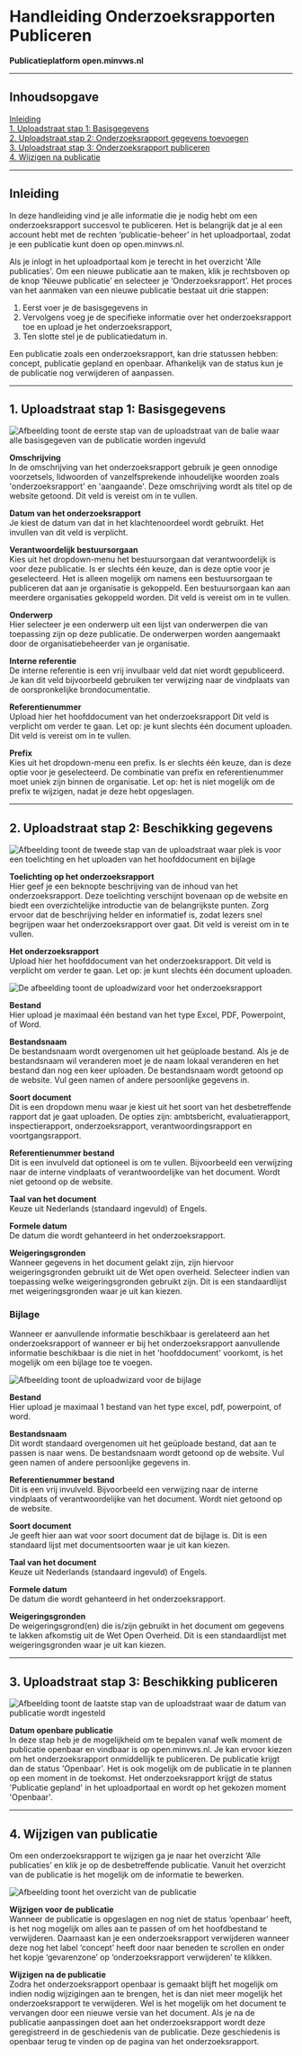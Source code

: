 # Handleiding Onderzoeksrapporten Publiceren

**Publicatieplatform open.minvws.nl**  

---

## Inhoudsopgave

[Inleiding](#inleiding)  
[1. Uploadstraat stap 1: Basisgegevens](#1-uploadstraat-stap-1-basisgegevens)  
[2. Uploadstraat stap 2: Onderzoeksrapport gegevens toevoegen](#2-uploadstraat-stap-2-beschikking-gegevens)  
[3. Uploadstraat stap 3: Onderzoeksrapport publiceren](#3-uploadstraat-stap-3-beschikking-publiceren)  
[4. Wijzigen na publicatie](#4-wijzigen-van-publicatie)  

---

## Inleiding

In deze handleiding vind je alle informatie die je nodig hebt om een onderzoeksrapport succesvol te publiceren. Het is belangrijk
dat je al een account hebt met de rechten ‘publicatie-beheer’ in het uploadportaal, zodat je een publicatie kunt doen op open.minvws.nl.

Als je inlogt in het uploadportaal kom je terecht in het overzicht 'Alle publicaties'. Om een nieuwe
publicatie aan te maken, klik je rechtsboven op de knop ‘Nieuwe publicatie’ en selecteer je ‘Onderzoeksrapport’. Het proces
van het aanmaken van een nieuwe publicatie bestaat uit drie stappen:

1. Eerst voer je de basisgegevens in
2. Vervolgens voeg je de specifieke informatie over het onderzoeksrapport toe en upload je het onderzoeksrapport,
3. Ten slotte stel je de publicatiedatum in.

Een publicatie zoals een onderzoeksrapport, kan drie statussen hebben: concept, publicatie gepland en openbaar. Afhankelijk
van de status kun je de publicatie nog verwijderen of aanpassen.

---

## 1. Uploadstraat stap 1: Basisgegevens

<img src=images/onderzoeksrapport_1.png  alt="Afbeelding toont de eerste stap van de uploadstraat van de balie waar alle basisgegeven van de publicatie worden ingevuld"/>

**Omschrijving**  
In de omschrijving van het onderzoeksrapport gebruik je geen onnodige voorzetsels, lidwoorden of vanzelfsprekende inhoudelijke
woorden zoals 'onderzoeksrapport' en 'aangaande'. Deze omschrijving wordt als titel op de website getoond. Dit veld is vereist
om in te vullen.

**Datum van het onderzoeksrapport**  
Je kiest de datum van dat in het klachtenoordeel wordt gebruikt. Het invullen van dit veld is verplicht.

**Verantwoordelijk bestuursorgaan**  
Kies uit het dropdown-menu het bestuursorgaan dat verantwoordelijk is voor deze publicatie. Is er slechts één keuze, dan is
deze optie voor je geselecteerd. Het is alleen mogelijk om namens een bestuursorgaan te publiceren dat aan je organisatie is
gekoppeld. Een bestuursorgaan kan aan meerdere organisaties gekoppeld worden. Dit veld is vereist om in te vullen.

**Onderwerp**  
Hier selecteer je een onderwerp uit een lijst van onderwerpen die van toepassing zijn op deze publicatie. De onderwerpen worden
aangemaakt door de organisatiebeheerder van je organisatie.

**Interne referentie**  
De interne referentie is een vrij invulbaar veld dat niet wordt gepubliceerd. Je kan dit veld bijvoorbeeld gebruiken ter verwijzing
naar de vindplaats van de oorspronkelijke brondocumentatie.

**Referentienummer**  
Upload hier het hoofddocument van het onderzoeksrapport Dit veld is verplicht om verder te gaan. Let op: je kunt slechts één
document uploaden. Dit veld is vereist om in te vullen.

**Prefix**  
Kies uit het dropdown-menu een prefix. Is er slechts één keuze, dan is deze optie voor je geselecteerd. De combinatie van prefix
en referentienummer moet uniek zijn binnen de organisatie. Let op: het is niet mogelijk om de prefix te wijzigen, nadat je deze
hebt opgeslagen.

---

## 2. Uploadstraat stap 2: Beschikking gegevens

<img src=images/onderzoeksrapport_2.png  alt="Afbeelding toont de tweede stap van de uploadstraat waar plek is voor een toelichting en het uploaden van het hoofddocument en bijlage"/>

**Toelichting op het onderzoeksrapport**  
Hier geef je een beknopte beschrijving van de inhoud van het onderzoeksrapport. Deze toelichting verschijnt bovenaan op de
website en biedt een overzichtelijke introductie van de belangrijkste punten. Zorg ervoor dat de beschrijving helder en informatief
is, zodat lezers snel begrijpen waar het onderzoeksrapport over gaat. Dit veld is vereist om in te vullen.

**Het onderzoeksrapport**  
Upload hier het hoofddocument van het onderzoeksrapport. Dit veld is verplicht om verder te gaan. Let op: je kunt slechts één
document uploaden.

<img src=images/onderzoeksrapport_3.png  alt="De afbeelding toont de uploadwizard voor het onderzoeksrapport"/>

**Bestand**  
Hier upload je maximaal één  bestand van het type Excel, PDF, Powerpoint, of Word.

**Bestandsnaam**  
De bestandsnaam wordt overgenomen uit het geüploade bestand. Als je de bestandsnaam wil veranderen moet je de naam lokaal veranderen
en het bestand dan nog een keer uploaden. De bestandsnaam wordt getoond op de website. Vul geen namen of andere persoonlijke gegevens in.

**Soort document**  
Dit is een dropdown menu waar je kiest uit het soort van het desbetreffende rapport dat je gaat uploaden. De opties zijn:
ambtsbericht, evaluatierapport, inspectierapport, onderzoeksrapport, verantwoordingsrapport en voortgangsrapport.

**Referentienummer bestand**  
Dit is een invulveld dat optioneel is om te vullen. Bijvoorbeeld een verwijzing naar de interne vindplaats of verantwoordelijke
van het document. Wordt niet getoond op de website.

**Taal van het document**  
Keuze uit Nederlands (standaard ingevuld) of Engels.

**Formele datum**  
De datum die wordt gehanteerd in het onderzoeksrapport.

**Weigeringsgronden**  
Wanneer gegevens in het document gelakt zijn, zijn hiervoor weigeringsgronden gebruikt uit de Wet open overheid. Selecteer
indien van toepassing welke weigeringsgronden gebruikt zijn. Dit is een standaardlijst met weigeringsgronden waar je uit kan kiezen.

### Bijlage

Wanneer er aanvullende informatie beschikbaar is gerelateerd aan het onderzoeksrapport of wanneer er bij het onderzoeksrapport
aanvullende informatie beschikbaar is die niet in het 'hoofddocument' voorkomt, is het mogelijk om een bijlage toe te voegen.

<img src=images/onderzoeksrapport_4.png  alt="Afbeelding toont de uploadwizard voor de bijlage"/>

**Bestand**  
Hier upload je maximaal 1 bestand van het type excel, pdf, powerpoint, of word.

**Bestandsnaam**  
Dit wordt standaard overgenomen uit het geüploade bestand, dat aan te passen is naar wens. De bestandsnaam wordt getoond op de
website. Vul geen namen of andere persoonlijke gegevens in.

**Referentienummer bestand**  
Dit is een vrij invulveld. Bijvoorbeeld een verwijzing naar de interne vindplaats of verantwoordelijke van het document.
Wordt niet getoond op de website.

**Soort document**  
Je geeft hier aan wat voor soort document dat de bijlage is. Dit is een standaard lijst met documentsoorten waar je uit kan kiezen.

**Taal van het document**  
Keuze uit Nederlands (standaard ingevuld) of Engels.

**Formele datum**  
De datum die wordt gehanteerd in het onderzoeksrapport.

**Weigeringsgronden**  
De weigeringsgrond(en) die is/zijn gebruikt in het document om gegevens te lakken afkomstig uit de Wet Open Overheid.
Dit is een standaardlijst met weigeringsgronden waar je uit kan kiezen.

---

## 3. Uploadstraat stap 3: Beschikking publiceren

<img src=images/onderzoeksrapport_5.png  alt="Afbeelding toont de laatste stap van de uploadstraat waar de datum van publicatie wordt ingesteld"/>

**Datum openbare publicatie**  
In deze stap heb je de mogelijkheid om te bepalen vanaf welk moment de publicatie openbaar en vindbaar is op open.minvws.nl.
Je kan ervoor kiezen om het onderzoeksrapport onmiddellijk te publiceren. De publicatie krijgt dan de status 'Openbaar'.
Het is ook mogelijk om de publicatie in te plannen op een moment in de toekomst. Het onderzoeksrapport krijgt de status
'Publicatie gepland' in het uploadportaal en wordt op het gekozen moment 'Openbaar'.

---

## 4. Wijzigen van publicatie

Om een onderzoeksrapport te wijzigen ga je naar het overzicht ‘Alle publicaties’ en klik je op de desbetreffende publicatie.
Vanuit het overzicht van de publicatie is het mogelijk om de informatie te bewerken.

<img src=images/onderzoeksrapport_6.png  alt="Afbeelding toont het overzicht van de publicatie"/>

**Wijzigen voor de publicatie**  
Wanneer de publicatie is opgeslagen en nog niet de status ‘openbaar’ heeft, is het nog mogelijk om alles aan te passen of om
het hoofdbestand te verwijderen. Daarnaast kan je een onderzoeksrapport verwijderen wanneer deze nog het label ‘concept’ heeft
door naar beneden te scrollen en onder het kopje ‘gevarenzone’ op ‘onderzoeksrapport verwijderen’ te klikken.

**Wijzigen na de publicatie**  
Zodra het onderzoeksrapport openbaar is gemaakt blijft het mogelijk om indien nodig wijzigingen aan te brengen, het is dan
niet meer mogelijk het onderzoeksrapport te verwijderen. Wel is het mogelijk om het document te vervangen door een nieuwe
versie van het document. Als je na de publicatie aanpassingen doet aan het onderzoeksrapport wordt deze geregistreerd in de
geschiedenis van de publicatie. Deze geschiedenis is openbaar terug te vinden op de pagina van het onderzoeksrapport.
